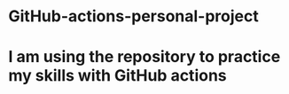 # GitHub-actions-personal-project

# I am using the repository to practice my skills with GitHub actions
